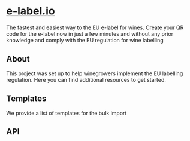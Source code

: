 # [e-label.io](https://e-label.io)
The fastest and easiest way to the EU e-label for wines. Create your QR code for the e-label now in just a few minutes and without any prior knowledge and comply with the EU regulation for wine labelling

## About
This project was set up to help winegrowers implement the EU labelling regulation. Here you can find additional resources to get started.

## Templates
We provide a list of templates for the bulk import

## API

